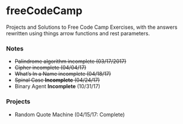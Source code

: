 # freeCodeCamp

Projects and Solutions to Free Code Camp Exercises, with the answers rewritten using things arrow functions and rest parameters.

### Notes
- ~~Palindrome algorithm incomplete (03/17/2017)~~
- ~~Cipher incomplete (04/04/17)~~
- ~~What’s In a Name incomplete (04/18/17)~~
- ~~Spinal Case **Incomplete** (04/24/17)~~
- Binary Agent **Incomplete** (10/31/17)

### Projects
- Random Quote Machine (04/15/17: Complete)
